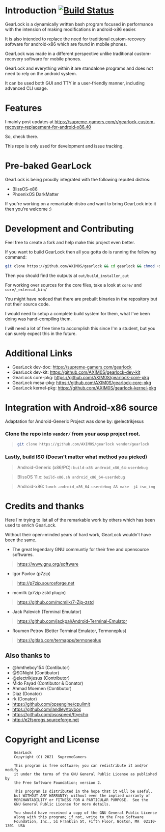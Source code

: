 # Introduction [![Build Status](https://travis-ci.com/AXIM0S/gearlock.svg?branch=main)](https://travis-ci.com/AXIM0S/gearlock)

GearLock is a dynamically written bash program focused in performance with the intension of making modifications in android-x86 easier.

It is also intended to replace the need for traditional custom-recovery software for android-x86 which are found in mobile phones.

GearLock was made in a different perspective unlike traditional custom-recovery software for mobile phones.

GearLock and everything within it are standalone programs and does not need to rely on the android system.

It can be used both GUI and TTY in a user-friendly manner, including advanced CLI usage.



# Features

I mainly post updates at https://supreme-gamers.com/r/gearlock-custom-recovery-replacement-for-android-x86.40

So, check there.

This repo is only used for development and issue tracking.



# Pre-baked GearLock

GearLock is being proudly integrated with the following reputed distros:

* BlissOS-x86
* PhoenixOS DarkMatter

If you're working on a remarkable distro and want to bring GearLock into it then you're welcome :)



# Development and Contributing

Feel free to create a fork and help make this project even better.

If you want to build GearLock then all you gotta do is running the following command:

```bash
git clone https://github.com/AXIM0S/gearlock && cd gearlock && chmod +x makeme && ./makeme
```

Then you should find the outputs at `out/build_installer_out`

For working over sources for the core files, take a look at `core/` and `core/_external_bin/`

You might have noticed that there are prebuilt binaries in the repository but not their source code.

I would need to setup a complete build system for them, what I've been doing was hand-compiling them.

I will need a lot of free time to accomplish this since I'm a student, but you can surely expect this in the future.



# Additional Links

* GearLock dev-doc: https://supreme-gamers.com/gearlock
* GearLock dev-kit: https://github.com/AXIM0S/gearlock-dev-kit
* GearLock core-pkg: https://github.com/AXIM0S/gearlock-core-pkg
* GearLock mesa-pkg: https://github.com/AXIM0S/gearlock-core-pkg
* GearLock kernel-pkg: https://github.com/AXIM0S/gearlock-kernel-pkg



# Integration with Android-x86 source

Adaptation for Android-Generic Project was done by: @electrikjesus

### Clone the repo into `vendor/` from your aosp project root.

> ```bash
> git clone https://github.com/AXIM0S/gearlock vendor/gearlock
> ```

### Lastly, build ISO (Doesn't matter what method you picked)

> Android-Generic (x86/PC):
`build-x86 android_x86_64-userdebug`

> BlissOS 11.x:
`build-x86.sh android_x86_64-userdebug`

> Android-x86:
`lunch android_x86_64-userdebug && make -j4 iso_img`



# Credits and thanks

Here I'm trying to list all of the remarkable work by others which has been used to enrich GearLock.

Without their open-minded years of hard work, GearLock wouldn't have been the same.

* The great legendary GNU communtiy for their free and opensource softwares.
> https://www.gnu.org/software
* Igor Pavlov (p7zip)
> http://p7zip.sourceforge.net
* mcmilk (p7zip zstd plugin)
> https://github.com/mcmilk/7-Zip-zstd
* Jack Palevich (Terminal Emulator)
> https://github.com/jackpal/Android-Terminal-Emulator
* Roumen Petrov (Better Terminal Emulator, Termoneplus)
> https://gitlab.com/termapps/termoneplus

## Also thanks to

* @hmtheboy154 (Contibutor)
* @SGNight (Contibutor)
* @electrikjesus (Contributor)
* Mido Fayad (Contibutor & Donator)
* Ahmad Moemen (Contibutor)
* Diaz (Donator)
* rk (Donator)
* https://github.com/opsengine/cpulimit
* https://github.com/landley/toybox
* https://github.com/osospeed/ttyecho
* http://e2fsprogs.sourceforge.net



# Copyright and License

```
    GearLock
    Copyright (C) 2021  SupremeGamers

    This program is free software; you can redistribute it and/or modify
    it under the terms of the GNU General Public License as published by
    the Free Software Foundation; version 2.

    This program is distributed in the hope that it will be useful,
    but WITHOUT ANY WARRANTY; without even the implied warranty of
    MERCHANTABILITY or FITNESS FOR A PARTICULAR PURPOSE.  See the
    GNU General Public License for more details.

    You should have received a copy of the GNU General Public License
    along with this program; if not, write to the Free Software
    Foundation, Inc., 51 Franklin St, Fifth Floor, Boston, MA  02110-1301  USA
```
